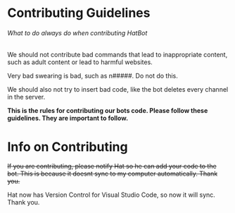 # Contributing Guidelines
###### What to do always do when contributing HatBot

We should not contribute bad commands that lead to inappropriate content, such as adult content or lead to harmful websites.

Very bad swearing is bad, such as n#####. Do not do this.

We should also not try to insert bad code, like the bot deletes every channel in the server.

**This is the rules for contributing our bots code. Please follow these guidelines. They are important to follow.**

# Info on Contributing

~~If you are contributing, please notify Hat so he can add your code to the bot. This is because it doesnt sync to my computer automatically. Thank you.~~

Hat now has Version Control for Visual Studio Code, so now it will sync. Thank you.
